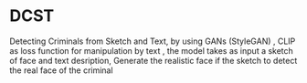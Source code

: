 # DCST
Detecting Criminals from Sketch and Text, by using GANs (StyleGAN) , CLIP as loss function for manipulation by text , the model takes as input a sketch of face and text desription, Generate the realistic face if the sketch to detect the real face of the criminal
